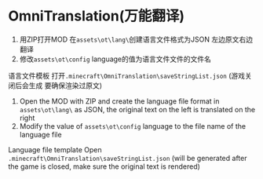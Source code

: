 # OmniTranslation(万能翻译)

1. 用ZIP打开MOD 在`assets\ot\lang\`创建语言文件格式为JSON 左边原文右边翻译
2. 修改`assets\ot\config` language的值为语言文件文件的文件名

语言文件模板 打开`.minecraft\OmniTranslation\saveStringList.json`  (游戏关闭后会生成 要确保渲染过原文)

1. Open the MOD with ZIP and create the language file format in `assets\ot\lang\` as JSON, the original text on the left is translated on the right
2. Modify the value of `assets\ot\config` language to the file name of the language file

Language file template Open `.minecraft\OmniTranslation\saveStringList.json` (will be generated after the game is closed, make sure the original text is rendered)